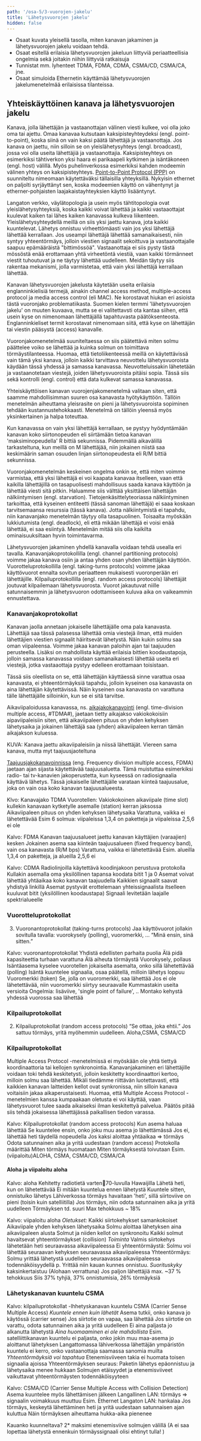 ```yaml
---
path: '/osa-5/3-vuorojen-jakelu'
title: 'Lähetysvuorojen jakelu'
hidden: false
---
```


<text-box variant='learningObjectives' name='Oppimistavoitteet'>

- Osaat kuvata yleisellä tasolla, miten kanavan jakaminen ja lähetysvuorojen jakelu voidaan tehdä.
- Osaat esitellä erilaisia lähetysvuorojen jakeluun liittyviä periaatteellisia ongelmia sekä joitakin niihin liittyviä ratkaisuja
- Tunnistat mm. lyhenteet TDMA, FDMA, CDMA, CSMA/CD, CSMA/CA, jne.
- Osaat simuloida Ethernetin käyttämää lähetysvuorojen jakelumenetelmää erilaisissa tilanteissa.

</text-box>

## Yhteiskäyttöinen kanava ja lähetysvuorojen jakelu

Kanava, jolla lähettäjän ja vastaanottajan välinen viesti kulkee, voi olla joko oma tai ajettu. Omaa kanavaa kutsutaan kaksipisteyhteydeksi (engl. point-to-point), koska siinä on vain kaksi päätä lähettäjä ja vastaanottaja. Jos kanava on jaettu, niin silloin se on yleislähetysyhteys (engl. broadcast), jossa voi olla useita lähettäjiä ja vastaanottajia. Kaksipisteyhteys on esimerkiksi tähtiverkon yksi haara ei parikaapeli kytkimen ja isäntäkoneen (engl. host) välillä. Myös puhelinverkossa esimerkiksi kahden modeemin välinen yhteys on kaksipisteyhteys. [Point-to-Point Protocol (PPP)](https://fi.wikipedia.org/wiki/PPP_(tiedonsiirtoprotokolla)) on suunniteltu nimeomaan käytettäväksi tällaisilla yhteyksillä. Nykyisin ethernet on paljolti syrjäyttänyt sen, koska modeemien käyttö on vähentynyt ja etherner-pohjaisten laajakaistayhteyksien käyttö lisääntynyt.

Langaton verkko, väylätopologia ja usein myös tähtitopologia ovat yleislähetysyhteyksiä, koska kaikki voivat lähettää ja kaikki vastaaottajat kuulevat kaiken tai lähes kaiken kanavassa kulkeva liikenteen. Yleislähetysyhteydellä meillä on siis yksi jaettu kanava, jota kaikki kuuntelevat. Lähetys onnistuu virheettömäasti vain jos yksi lähettäjä lähettää kerrallaan. Jos useampi lähettäjä lähettää samanaikaisesti, niin syntyy yhteentörmäys, jolloin viestien signaalit sekoittuva ja vastaanottajalle saapuu epämääräistä "bittimössöä". Vastaanottaja ei siis pysty tästä mössöstä enää erottamaan yhtä virheetöntä viestiä, vaan kaikki törmänneet viestit tuhoutuvat ja ne täytyy lähettää uudelleen. Meidän täytyy siis rakentaa mekanismi, jolla varmistetaa, että vain yksi lähettäjä kerrallaan lähettää.

Kanavan lähetysvuorojen jakelusta käytetään useita erilaisia englanninkielisiä termejä, ainakin channel access method, multiple-access protocol ja media access control (eli MAC). Ne korostavat hiukan eri asioista tästä vuoronjako problematiikasta. Suomen kielen termmi 'lähetysvuorojen jakelu' on muuten kuvaava, mutta se ei valitettavsti ota kantaa siihen, että usein kyse on nimenomaan lähettäjällä tapahtuvasta päätöksenteosta. Englanninkieliset termit korostavat nimenomaan siitä, että kyse on lähettäjän tai viestin pääsystä (access) kanavalle.

Vuoronjakomenetelmää suuniteltaessa on siis päätettävä miten solmu päättelee voiko se lähettää ja kuinka solmun on toimittava törmäystilanteessa. Huomaa, että tietoliikenteessä meillä on käytettävissä vain tämä yksi kanava, jolloin kaikki tarvittava neuvottelu lähetysvuoroista käydään tässä yhdessä ja samassa kanavassa. Neuvotteluissakin lähetetään ja vastaanotetaan viestejä, joiden lähetysvuoroista pitäisi sopia. Tässä siis sekä kontrolli (engl. control) että data kulkevat samassa kanavassa. 

Yhteiskäyttöisen kanavan vuorojenjakomenetelmä valitaan siten, että saamme mahdollisimman suuren osa kanavasta hyötykäyttöön. Tällöin menetelmän aiheuttama yleisrasite on pieni ja lähetysvuoroista sopiminen tehdään kustannustehokkaasti. Menetelmä on tällöin yleensä myös yksinkertainen ja halpa toteuttaa.

Kun kanavassa on vain yksi lähettäjä kerrallaan, se pystyy hyödyntämään kanavan koko siirtonopeuden eli siirtämään tietoa kanavan 'maksiminopeudella' R bittiä sekunnissa. Pidemmällä aikavälillä tarkasteltuna, kun meillä on M lähettäjää, niin jokainen niistä saa keskimäärin saman osuuden linjan siirtonopeudesta eli R/M bittiä sekunnissa.

Vuoronjakomenetelmän keskeinen ongelma onkin se, että miten voimme varmistaa, että yksi lähettäjä ei voi kaapata kanavaa itselleen, vaan että kaikilla lähettäjillä on tasapuolisesti mahdollisuus saada kanava käyttöön ja lähettää viesti sitä pitkin. Haluamme siis välttää yksittäisen lähettäjän nälkiintymisen (engl. starvation). Tietojenkäsittelyteoriassa nälkiintyminen tarkoittaa, että kyseinen entiteetti (tässä sanoman lähettäjä) ei saaa koskaan tarvitsemaansa resurssia (tässä kanava). Jotta nälkiintymistä ei tapahdu, niin kanavanjako menetelmän täytyy olla tasapuolinen. Toisaalta myöskään lukkiutumista (engl. deadlock), eli että mikään lähettäjä ei voisi enää lähettää, ei saa esiintyä. Menetelmän mitää siis olla kaikilta ominaisuuksiltaan hyvin toimintavarma.


Lähetysvuorojen jakaminen yhdellä kanavalla voidaan tehdä usealla eri tavalla. Kanavanjakoprotokollilla (engl. channel partitioning protocols) voimme jakaa kanava osiin ja antaa yhden osan yhden lähettäjän käyttöön. Vuorotteluprotokollilla (engl. taking-turns protocols) voimme jakaa käyttövuorot ennalta sovitun periaatteen mukaisesti vuoronperään eri lähettäjille. Kilpailuprotokollilla (engl. random access protocols) lähettäjät joutuvat kilpailemaan lähetysvuorosta. Vuorot jakautuvat niille satunnaisemmin ja lähetysvuoron odottamiseen kuluva aika on vaikeammin ennustettava.

### Kanavanjakoprotokollat

Kanavan jaolla annetaan jokaiselle lähettäjälle oma pala kanavasta. Lähettäjä saa tässä palasessa lähettää omia viestejä ilman, että muiden lähettäjien viestien signaalit häiritsevät lähetystä. Näin kukin solmu saa oman viipaleensa. Voimme jakaa kanavan paloihin ajan tai taajuuden perusteella. Lisäksi on mahdollista käyttää erilaisia bittien koodaustapoja, jolloin samassa kanavassa voidaan samanaikaisesti lähettää useita eri viestejä, jotka vastaaottaja pystyy edelleen erottamaan toisistaan.

Tässä siis oleellista on se, että lähettäjän käyttäessä sinne varattua osaa kanavasta, ei yhteentörmäyksiä tapahdu, jolloin kyseinen osa kanavasta on aina lähettäjän käytettävissä. Näin kyseinen osa kanavasta on varattuna tälle lähettäjälle silloinkin, kun se ei sitä tarvitse. 

Aikaviipaloidussa kanavassa, ns. [aikajakokanavointi](https://fi.wikipedia.org/wiki/TDMA) (engl. time-division multiple access, #TDMA#), jaetaan tietty aikajakso vakiokokoisiin aipaviipaleisiin siten, että aikaviipaleen pituus on yhden kehyksen lähetysaika ja jokainen lähettäjä saa (yhden) aikaviipaleen kerran tämän aikajakson kuluessa.

KUVA:  Kanava jaettu aikaviipaleisiin ja niissä lähettäjät. Viereen sama kanava, mutta myt taajuusjaoteltuna

[Taajuusjakokanavoinnissa](https://fi.wikipedia.org/wiki/FDMA) (eng. Frequency division multiple access, FDMA) jaetaan ajan sijasta käytettävää taajuusaluetta. Tämä muistuttaa esimerkiksi radio- tai tv-kanavien jakoperustetta, kun kyseessä on radiosignaalia käyttävä lähetys. Tässä jokaiselle lähettäjälle varataan kiinteä taajuusalue, joka on vain osa koko kanavan taajuusalueesta.

Klvo: Kanavajako TDMA
Vuorotellen:
 Vakiokokoinen aikaviipale (time slot) kullekin kanavaan kytketylle asemalle (station) kerran jaksossa
 Aikaviipaleen pituus on yhden kehyksen lähetysaika
 Varattuna, vaikka ei lähetettävää
 Esim 6 solmua:  viipaleissa 1,3,4 on paketteja ja viipaleissa 2,5,6 ei ole 

Kalvo: FDMA
Kanavan taajuusalueet jaettu kanavan käyttäjien (varaajien) kesken
Jokainen asema saa kiinteän taajuusalueen (fixed frequency band), vain osa kanavasta (R/M bps)
 Varattuna, vaikka ei lähetettävää
 Esim. alueilla 1,3,4 on paketteja, ja alueilla 2,5,6 ei 

Kalvo: CDMA
Radiolinjoilla käytettävä koodinjakoon perustuva protokolla
 Kullakin asemalla oma yksilöllinen tapansa koodata bitit 1 ja 0 
 Asemat voivat lähettää yhtäaikaa koko kanavan taajuudella
 Kaikkien signaalit saavat yhdistyä linkillä
 Asemat pystyvät erottelemaan yhteissignaalista itselleen kuuluvat bitit (yksilöllinen koodaustapa)
 Signaali levitetään laajalle spektrialueelle
 
 
### Vuorotteluprotokollat
3) Vuoronantoprotokollat (taking-turns protocols)
Jaa käyttövuorot jollakin sovitulla tavalla:
vuorokysely (polling), vuoromerkki, ...
“Minä ensin, sinä sitten.”

 
Kalvo: vuoronantoprotokollat
Yhdistä edellisten parhaita puolia
Älä pidä kapasiteettia turhaan varattuna
Älä aiheuta törmäystä
Vuorokysely, pollaus
Isäntäasema kyselee vuorotellen jokaiselta asemalta, onko sillä lähetettävää (polling)
Isäntä kuuntelee signaalia, osaa päätellä, milloin lähetys loppuu
Vuoromerkki (token)
Se, jolla on vuoromerkki, saa lähettää 
Jos ei ole lähetettävää, niin vuoromerkki siirtyy seuraavalle
Kummastakin useita versioita
Ongelmia: lisäviive, 'single point of failure', ..
Montako kehystä yhdessä vuorossa saa lähettää


### Kilpailuprotokollat
2) Kilpailuprotokollat (random access protocols)
   “Se ottaa, joka ehtii.”
    Jos sattuu törmäys, yritä myöhemmin uudelleen.
    Aloha,CSMA, CSMA/CD




### Kilpailuprotokollat


Multiple Access Protocol -menetelmissä ei myöskään ole yhtä tiettyä koordinaattoria tai kellojen synkronointia. Kanavanjakaminen eri lähettäjille voidaan toki tehdä keskitetysti, jolloin keskitetty koordinaattori kertoo, milloin solmu saa lähettää. Mikäli tiedämme riittävän luotettavasti, että kaikkien kanavan laitteiden kellot ovat synkronissa, niin silloin kanava voitaisiin jakaa aikaperustaisesti. Huomaa, että Multiple Access Protocol  -menetelmien kanssa kumpaakaan oletusta ei voi käyttää, vaan lähetysvuorot tulee saada aikaiseksi ilman keskitettyä palvelua. Päätös pitää siis tehdä jokaisessa lähettäjässä paikallisen tiedon varassa. 


Kalvo: Kilpailuprotokollat (random access protocols)
Kun asema haluaa lähettää
Se kuuntelee ensin, onko joku muu asema jo lähettämässä
Jos ei, lähettää heti täydellä nopeudella
Jos kaksi aloittaa yhtäaikaa => törmäys
Odota satunnainen aika ja yritä uudestaan (random access)
Protokolla määrittää
Miten törmäys huomataan
Miten törmäyksestä toivutaan
Esim. (viipaloitu)ALOHA, CSMA, CSMA/CD, CSMA/CA

#### Aloha ja viipaloitu aloha

Kalvo: aloha
Kehitetty radiotietä varten70-luvulla Hawaijilla
Lähetä heti, kun on lähetettävää
Ei mitään kuuntelua ennen lähetystä
Kuuntele sitten, onnistuiko lähetys
Lähiverkossa törmäys havaitaan 'heti', sillä siirtoviive on pieni  (toisin kuin satelliitilla)
Jos törmäys, niin odota satunnainen aika ja  yritä uudelleen
Törmäyksen td. suuri 
Max tehokkuus ~ 18% 

Kalvo: viipaloitu aloha
*Oletukset:*
Kaikki siirtokehykset samankokoiset
Aikaviipale yhden kehyksen lähetysaika
Solmu aloittaa lähetyksen aina aikaviipaleen alusta
Solmut ja niiden kellot on synkronoitu
Kaikki solmut havaitsevat yhteentörmäykset (collision)
*Toiminta*
Valmis siirtokehys lähetetään heti seuraavassa aikaviipaleessa 
Ei yhteentörmäystä: Solmu voi lähettää seuraavan kehyksen seuraavassa aikaviipaleessa
Yhteentörmäys: Solmu yrittää lähetystä uudelleen seuraavassa aikaviipaleessa todennäköisyydellä p. Yrittää niin kauan kunnes onnistuu.
*Suorituskyky* kaksinkertaistuu (Alohaan verrattuna) 
Jos paljon lähettäjiä  max. ~37 % tehokkuus
Siis  37% tyhjiä, 37% onnistumisia, 26% törmäyksiä 

### Lähetyskanavan kuuntelu CSMA

Kalvo: kilpailuprotokollat -lhhetyskanavan kuuntelu CSMA (Carrier Sense Multiple Access)
*Kuuntele ennen kuin lähetät*
Asema tutkii, onko kanava jo käytössä (carrier sense)
Jos siirtotie on vapaa, saa lähettää
Jos siirtotie on varattu, odota satunnainen aika ja yritä uudelleen
Ei aina paljasta jo alkanutta lähetystä
*Aina huomaaminen ei ole mahdollista*
Esim.  satelliittikanavan kuuntelu ei paljasta, onko jokin muu maa-asema jo aloittanut lähetyksen
Langattomassa lähiverkossa lähettäjän ympäristön kuuntelu ei kerro, onko vastaanottaja saamassa sanomia muilta
*Yhteentörmäyksiä voi tapahtua* Etenemisviiveen takia ei huomata toisen signaalia ajoissa
Yhteentörmäyksen seuraus: Paketin lähetys epäonnistuu ja lähetysaika menee hukkaan
	Solmujen etäisyydet ja etenemisviiveet vaikuttavat yhteentörmäysten todennäköisyyteen  
    
Kalvo: CSMA/CD (Carrier Sense Multiple Access with Collision Detection)
Asema kuuntelee myös lähettämisen jälkeen
Langallinen LAN: törmäys => signaalin voimakkuus muuttuu 
Esim. Ethernet
Langaton LAN: hankalaa
Jos törmäys, keskeytä lähettäminen heti
ja yritä uudestaan satunnaisen ajan kuluttua
Näin törmäyksen aiheuttama hukka-aika pienenee

Kauanko kuunneltava?
2* maksimi etenemisviive solmujen välillä (A ei saa lopettaa lähetystä ennenkuin  törmäyssignaali olisi ehtinyt tulla!
)



